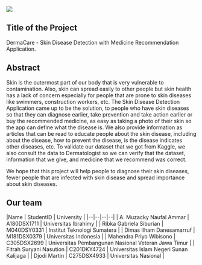 ![](https://imgur.com/rusERek)

## Title of the Project 

DermaCare - Skin Disease Detection with Medicine Recommendation Application.

## Abstract

Skin is the outermost part of our body that is very vulnerable to contamination. Also, skin can spread easily to other people but skin health has a lack of concern especially for people that are prone to skin diseases like swimmers, construction workers, etc. The Skin Disease Detection Application came up to be the solution, to people who have skin diseases so that they can diagnose earlier, take prevention and take action earlier or buy the recommended medicine, as easy as taking a photo of their skin so the app can define what the disease is. We also provide information as articles that can be read to educate people about the skin disease, including about the disease, how to prevent the disease, is the disease indicates other diseases, etc. To validate our dataset that we got from Kaggle, we also consult the data to Dermatologist so we can verify that the dataset, information that we give, and medicine that we recommend was correct.

We hope that this project will help people to diagnose their skin diseases, fewer people that are infected with skin disease and spread importance about skin diseases.

## Our team
|Name  | StudentID  | University |
|--|--|--|--|
| A. Muzacky Naufal Ammar | A180DSX1711 | Universitas Ibrahimy |
| Ribka Gabriela Siburian | M040DSY0331 | Institut Teknologi Sumatera |
| Dimas Ilham Danesamarruf | M181DSX0379 | Universitas Indonesia |
| Mahendra Priyo Wibisono | C305DSX2699 | Universitas Pembangunan Nasional Veteran Jawa Timur |
| Fitrah Suryani Nasution | C201DKY4724 | Universitas Islam Negeri Sunan Kalijaga |
| Djodi Martin | C275DSX4933 | Universitas Nasional |
